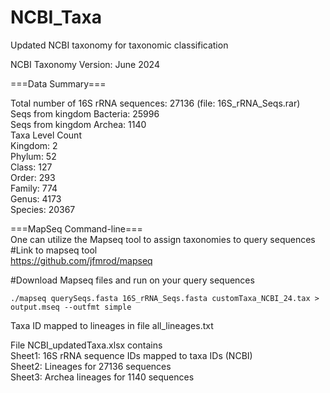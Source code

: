 # NCBI_Taxa
Updated NCBI taxonomy for taxonomic classification

NCBI Taxonomy Version: June 2024

===Data Summary===

Total number of 16S rRNA sequences: 27136 (file: 16S_rRNA_Seqs.rar)\
Seqs from kingdom Bacteria: 25996\
Seqs from kingdom Archea: 1140\
Taxa Level Count\
Kingdom: 2\
Phylum: 52\
Class: 127\
Order: 293\
Family: 774\
Genus: 4173\
Species: 20367


===MapSeq Command-line===\
One can utilize the Mapseq tool to assign taxonomies to query sequences\
#Link to mapseq tool\
https://github.com/jfmrod/mapseq

#Download Mapseq files and run on your query sequences
```
./mapseq querySeqs.fasta 16S_rRNA_Seqs.fasta customTaxa_NCBI_24.tax > output.mseq --outfmt simple
```

Taxa ID mapped to lineages in file all_lineages.txt

File NCBI_updatedTaxa.xlsx contains\
Sheet1: 16S rRNA sequence IDs mapped to taxa IDs (NCBI)\
Sheet2: Lineages for 27136 sequences\
Sheet3: Archea lineages for 1140 sequences
